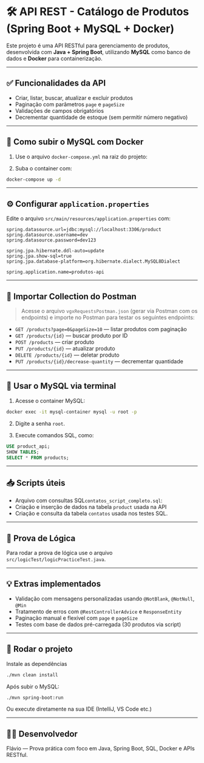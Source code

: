 
# 🛠️ API REST - Catálogo de Produtos (Spring Boot + MySQL + Docker)

Este projeto é uma API RESTful para gerenciamento de produtos, desenvolvida com **Java + Spring Boot**, utilizando **MySQL** como banco de dados e **Docker** para containerização.

---

## ✅ Funcionalidades da API

- Criar, listar, buscar, atualizar e excluir produtos
- Paginação com parâmetros `page` e `pageSize`
- Validações de campos obrigatórios
- Decrementar quantidade de estoque (sem permitir número negativo)

---

## 🐳 Como subir o MySQL com Docker

1. Use o arquivo `docker-compose.yml` na raiz do projeto:

2. Suba o container com:

```bash
docker-compose up -d
```

---

## ⚙️ Configurar `application.properties`

Edite o arquivo `src/main/resources/application.properties` com:

```properties
spring.datasource.url=jdbc:mysql://localhost:3306/product
spring.datasource.username=dev
spring.datasource.password=dev123

spring.jpa.hibernate.ddl-auto=update
spring.jpa.show-sql=true
spring.jpa.database-platform=org.hibernate.dialect.MySQL8Dialect

spring.application.name=produtos-api
```

---

## 🧪 Importar Collection do Postman

> Acesse o arquivo `vgxRequestsPostman.json` (gerar via Postman com os endpoints) e importe no Postman para testar os seguintes endpoints:

- `GET /products?page=0&pageSize=10` — listar produtos com paginação
- `GET /products/{id}` — buscar produto por ID
- `POST /products` — criar produto
- `PUT /products/{id}` — atualizar produto
- `DELETE /products/{id}` — deletar produto
- `PUT /products/{id}/decrease-quantity` — decrementar quantidade

---

## 🧾 Usar o MySQL via terminal

1. Acesse o container MySQL:

```bash
docker exec -it mysql-container mysql -u root -p
```

2. Digite a senha `root`.

3. Execute comandos SQL, como:

```sql
USE product_api;
SHOW TABLES;
SELECT * FROM products;
```

---

## 📥 Scripts úteis

- Arquivo com consultas SQL`contatos_script_completo.sql`:
- Criação e inserção de dados na tabela `product` usada na API
- Criação e consulta da tabela `contatos` usada nos testes SQL.

---

## 🧠 Prova de Lógica

Para rodar a prova de lógica use o arquivo `src/logicTest/logicPracticeTest.java`.

---

## 💡 Extras implementados

- Validação com mensagens personalizadas usando `@NotBlank`, `@NotNull`, `@Min`
- Tratamento de erros com `@RestControllerAdvice` e `ResponseEntity`
- Paginação manual e flexível com `page` e `pageSize`
- Testes com base de dados pré-carregada (30 produtos via script)

---

## 🚀 Rodar o projeto

Instale as dependências
```bash
./mvn clean install
```
Após subir o MySQL:
```bash
./mvn spring-boot:run
```

Ou execute diretamente na sua IDE (IntelliJ, VS Code etc.)

---

## 👨‍💻 Desenvolvedor

Flávio — Prova prática com foco em Java, Spring Boot, SQL, Docker e APIs RESTful.
